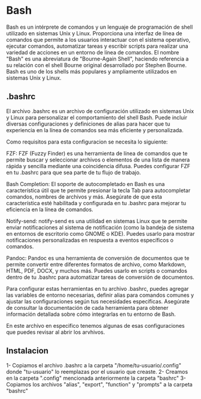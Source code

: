 # Bash
Bash es un intérprete de comandos y un lenguaje de programación de shell utilizado en sistemas Unix y Linux. Proporciona una interfaz de línea de comandos que permite a los usuarios interactuar con el sistema operativo, ejecutar comandos, automatizar tareas y escribir scripts para realizar una variedad de acciones en un entorno de línea de comandos. El nombre "Bash" es una abreviatura de "Bourne-Again Shell", haciendo referencia a su relación con el shell Bourne original desarrollado por Stephen Bourne. Bash es uno de los shells más populares y ampliamente utilizados en sistemas Unix y Linux.

## .bashrc

El archivo .bashrc es un archivo de configuración utilizado en sistemas Unix y Linux para personalizar el comportamiento del shell Bash. Puede incluir diversas configuraciones y definiciones de alias para hacer que tu experiencia en la línea de comandos sea más eficiente y personalizada.

Como requisitos para esta configuracion se necesita lo siguiente:

FZF: FZF (Fuzzy Finder) es una herramienta de línea de comandos que te permite buscar y seleccionar archivos o elementos de una lista de manera rápida y sencilla mediante una coincidencia difusa. Puedes configurar FZF en tu .bashrc para que sea parte de tu flujo de trabajo.

Bash Completion: El soporte de autocompletado en Bash es una característica útil que te permite presionar la tecla Tab para autocompletar comandos, nombres de archivos y más. Asegúrate de que esta característica esté habilitada y configurada en tu .bashrc para mejorar tu eficiencia en la línea de comandos.

Notify-send: notify-send es una utilidad en sistemas Linux que te permite enviar notificaciones al sistema de notificación (como la bandeja de sistema en entornos de escritorio como GNOME o KDE). Puedes usarlo para mostrar notificaciones personalizadas en respuesta a eventos específicos o comandos.

Pandoc: Pandoc es una herramienta de conversión de documentos que te permite convertir entre diferentes formatos de archivo, como Markdown, HTML, PDF, DOCX, y muchos más. Puedes usarlo en scripts o comandos dentro de tu .bashrc para automatizar tareas de conversión de documentos.

Para configurar estas herramientas en tu archivo .bashrc, puedes agregar las variables de entorno necesarias, definir alias para comandos comunes y ajustar las configuraciones según tus necesidades específicas. Asegúrate de consultar la documentación de cada herramienta para obtener información detallada sobre cómo integrarlas en tu entorno de Bash.

En este archivo en especifico tenemos algunas de esas configuraciones que puedes revisar al abrir los arvhivos. 

## Instalacion

1- Copiamos el archivo .bashrc a la carpeta "/home/tu-usuario/.config" donde "tu-usuario" lo reemplazas por el usuario que creaste.
2- Creamos en la carpeta ".config" mencionada anteriormente la carpeta "bashrc"
3- Copiamos los archivos "alias", "export", "function" y "prompts" a la carpeta "bashrc"

